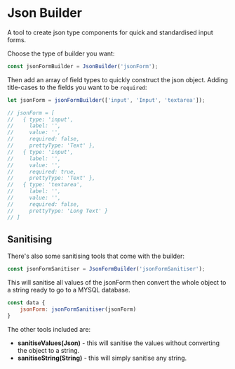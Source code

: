 # Json Builder
A tool to create json type components for quick and standardised input forms.

Choose the type of builder you want:

```js
const jsonFormBuilder = JsonBuilder('jsonForm');
```

Then add an array of field types to quickly construct the json object. Adding title-cases to the fields you want to be `required`:

```js
let jsonForm = jsonFormBuilder(['input', 'Input', 'textarea']);

// jsonForm = [ 
//   { type: 'input',
//     label: '',
//     value: '',
//     required: false,
//     prettyType: 'Text' },
//   { type: 'input',
//     label: '',
//     value: '',
//     required: true,
//     prettyType: 'Text' },
//   { type: 'textarea',
//     label: '',
//     value: '',
//     required: false,
//     prettyType: 'Long Text' } 
// ]
```

## Sanitising
There's also some sanitising tools that come with the builder:

```js
const jsonFormSanitiser = JsonFormBuilder('jsonFormSanitiser');
```

This will sanitise all values of the jsonForm then convert the whole object to a string ready to go to a MYSQL database.

```js
const data {
    jsonForm: jsonFormSanitiser(jsonForm)
}
```

The other tools included are:

- **sanitiseValues(Json)** - this will sanitise the values without converting the object to a string.
- **sanitiseString(String)** - this will simply sanitise any string.  